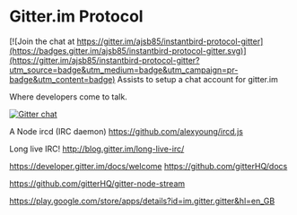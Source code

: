 # Gitter.im Protocol

[![Join the chat at https://gitter.im/ajsb85/instantbird-protocol-gitter](https://badges.gitter.im/ajsb85/instantbird-protocol-gitter.svg)](https://gitter.im/ajsb85/instantbird-protocol-gitter?utm_source=badge&utm_medium=badge&utm_campaign=pr-badge&utm_content=badge)
Assists to setup a chat account for gitter.im

Where developers come to talk.

[![Gitter chat](https://badges.gitter.im/alexsalas/instantbird-protocol-gitter.png)](https://gitter.im/alexsalas/instantbird-protocol-gitter)

A Node ircd (IRC daemon)
https://github.com/alexyoung/ircd.js

Long live IRC!
http://blog.gitter.im/long-live-irc/


https://developer.gitter.im/docs/welcome
https://github.com/gitterHQ/docs

https://github.com/gitterHQ/gitter-node-stream

https://play.google.com/store/apps/details?id=im.gitter.gitter&hl=en_GB